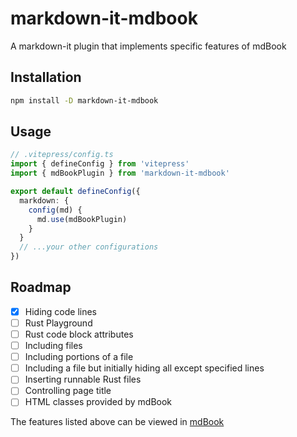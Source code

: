 # markdown-it-mdbook

A markdown-it plugin that implements specific features of mdBook

## Installation

```bash
npm install -D markdown-it-mdbook
```

## Usage

```ts
// .vitepress/config.ts
import { defineConfig } from 'vitepress'
import { mdBookPlugin } from 'markdown-it-mdbook'

export default defineConfig({
  markdown: {
    config(md) {
      md.use(mdBookPlugin)
    }
  }
  // ...your other configurations
})
```

## Roadmap
- [x] Hiding code lines
- [ ] Rust Playground
- [ ] Rust code block attributes
- [ ] Including files
- [ ] Including portions of a file
- [ ] Including a file but initially hiding all except specified lines
- [ ] Inserting runnable Rust files
- [ ] Controlling page title
- [ ] HTML classes provided by mdBook

The features listed above can be viewed in [mdBook](https://rust-lang.github.io/mdBook/format/mdbook.html)
